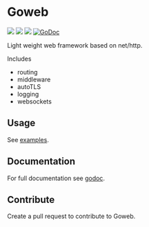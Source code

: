 # Goweb

![](https://github.com/twharmon/goweb/workflows/Test/badge.svg) [![](https://goreportcard.com/badge/github.com/twharmon/goweb)](https://goreportcard.com/report/github.com/twharmon/goweb) [![](https://gocover.io/_badge/github.com/twharmon/goweb)](https://gocover.io/github.com/twharmon/goweb) [![GoDoc](https://godoc.org/github.com/twharmon/goweb?status.svg)](https://godoc.org/github.com/twharmon/goweb)

Light weight web framework based on net/http.

Includes
- routing
- middleware
- autoTLS
- logging
- websockets

## Usage
See [examples](https://github.com/twharmon/goweb/tree/master/examples).

## Documentation
For full documentation see [godoc](https://godoc.org/github.com/twharmon/goweb).

## Contribute
Create a pull request to contribute to Goweb.
